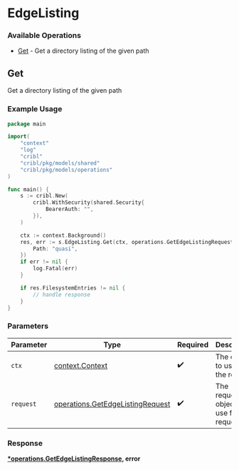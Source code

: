 # EdgeListing

### Available Operations

* [Get](#get) - Get a directory listing of the given path

## Get

Get a directory listing of the given path

### Example Usage

```go
package main

import(
	"context"
	"log"
	"cribl"
	"cribl/pkg/models/shared"
	"cribl/pkg/models/operations"
)

func main() {
    s := cribl.New(
        cribl.WithSecurity(shared.Security{
            BearerAuth: "",
        }),
    )

    ctx := context.Background()
    res, err := s.EdgeListing.Get(ctx, operations.GetEdgeListingRequest{
        Path: "quasi",
    })
    if err != nil {
        log.Fatal(err)
    }

    if res.FilesystemEntries != nil {
        // handle response
    }
}
```

### Parameters

| Parameter                                                                            | Type                                                                                 | Required                                                                             | Description                                                                          |
| ------------------------------------------------------------------------------------ | ------------------------------------------------------------------------------------ | ------------------------------------------------------------------------------------ | ------------------------------------------------------------------------------------ |
| `ctx`                                                                                | [context.Context](https://pkg.go.dev/context#Context)                                | :heavy_check_mark:                                                                   | The context to use for the request.                                                  |
| `request`                                                                            | [operations.GetEdgeListingRequest](../../models/operations/getedgelistingrequest.md) | :heavy_check_mark:                                                                   | The request object to use for the request.                                           |


### Response

**[*operations.GetEdgeListingResponse](../../models/operations/getedgelistingresponse.md), error**

